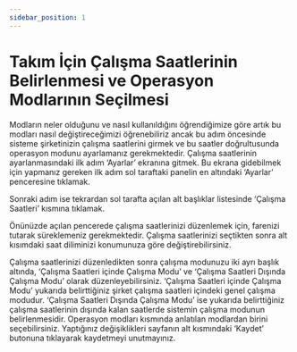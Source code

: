 ```yaml
---
sidebar_position: 1
---
```


#  Takım İçin Çalışma Saatlerinin Belirlenmesi ve Operasyon Modlarının Seçilmesi

Modların neler olduğunu ve nasıl kullanıldığını öğrendiğimize göre artık bu modları nasıl değiştireceğimizi öğrenebiliriz ancak bu adım öncesinde sisteme şirketinizin çalışma saatlerini girmek ve bu saatler doğrultusunda operasyon modunu ayarlamanız gerekmektedir.
Çalışma saatlerinin ayarlanmasındaki ilk adım ‘Ayarlar’ ekranına gitmek. Bu ekrana gidebilmek için yapmanız gereken ilk adım sol taraftaki panelin en altındaki ‘Ayarlar’ penceresine tıklamak.

Sonraki adım ise tekrardan sol tarafta açılan alt başlıklar listesinde ‘Çalışma Saatleri’ kısmına tıklamak.

Önünüzde açılan pencerede çalışma saatlerinizi düzenlemek için, farenizi tutarak süreklemeniz gerekmektedir. Çalışma saatlerinizi seçtikten sonra alt kısımdaki saat diliminizi konumunuza göre değiştirebilirsiniz.

Çalışma saatlerinizi düzenledikten sonra çalışma modunuzu iki ayrı başlık altında, ‘Çalışma Saatleri içinde Çalışma Modu’ ve ‘Çalışma Saatleri Dışında Çalışma Modu’ olarak düzenleyebilirsiniz. ‘Çalışma Saatleri içinde Çalışma Modu’ yukarıda belirttiğiniz şirket çalışma saatleri içindeki genel çalışma modudur. ‘Çalışma Saatleri Dışında Çalışma Modu’ ise yukarıda belirttiğiniz çalışma saatlerinin dışında kalan saatlerde sistemin çalışma modunun belirlenmesidir. Operasyon modları kısmında anlatılan modlardan birini seçebilirsiniz. Yaptığınız değişiklikleri sayfanın alt kısmındaki ‘Kaydet’ butonuna tıklayarak kaydetmeyi unutmayınız.